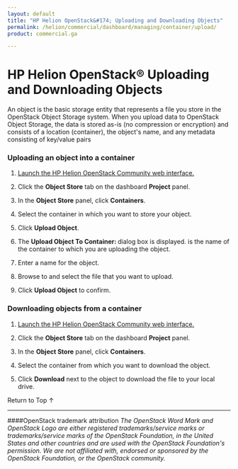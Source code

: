 ```yaml
---
layout: default
title: "HP Helion OpenStack&#174; Uploading and Downloading Objects"
permalink: /helion/commercial/dashboard/managing/container/upload/
product: commercial.ga

---
```

<!--UNDER REVISION-->

<script>

function PageRefresh {
onLoad="window.refresh"
}

PageRefresh();

</script>

<!--
<p style="font-size: small;"> <a href="/helion/commercial/ga1/install/">&#9664; PREV</a> | <a href="/helion/commercial/ga1/install-overview/">&#9650; UP</a> | <a href="/helion/commercial/ga1/">NEXT &#9654;</a> </p>
-->

# HP Helion OpenStack&#174; Uploading and Downloading Objects

An object is the basic storage entity that represents a file you store in the OpenStack Object Storage system. When you upload data to OpenStack Object Storage, the data is stored as-is (no compression or encryption) and consists of a location (container), the object's name, and any metadata consisting of key/value pairs</p>

### Uploading an object into a container ###

1. <a href="/helion/community/dashboard/login/">Launch the HP Helion OpenStack Community web interface.</a></p>

2. Click the <strong>Object Store</strong> tab on the dashboard <strong>Project</strong> panel.</p>

3. In the <strong>Object Store</strong> panel, click <strong>Containers</strong>.</p>

4. Select the container in which you want to store your object.</p>

5. Click <strong>Upload Object</strong>.</p>

6. The <strong>Upload Object To Container: <name></strong> dialog box is displayed. <name> is the name of the container to which you are uploading the object.</p>
7. Enter a name for the object.</p>

8. Browse to and select the file that you want to upload.</p>

9. Click <strong>Upload Object</strong> to confirm.</p>

### Downloading objects from a container ###

1. <a href="/helion/community/dashboard/login/">Launch the HP Helion OpenStack Community web interface.</a></p>

2. Click the <strong>Object Store</strong> tab on the dashboard <strong>Project</strong> panel.</p>

3. In the <strong>Object Store</strong> panel, click <strong>Containers</strong>.</p>

4. Select the container from which you want to download the object.</p>

5. Click <strong>Download</strong> next to the object to download the file to your local drive.  

<a href="#top" style="padding:14px 0px 14px 0px; text-decoration: none;"> Return to Top &#8593; </a>


----
####OpenStack trademark attribution
*The OpenStack Word Mark and OpenStack Logo are either registered trademarks/service marks or trademarks/service marks of the OpenStack Foundation, in the United States and other countries and are used with the OpenStack Foundation's permission. We are not affiliated with, endorsed or sponsored by the OpenStack Foundation, or the OpenStack community.*